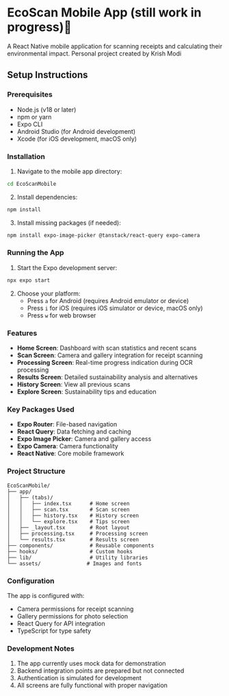 # EcoScan Mobile App (still work in progress)🌱

A React Native mobile application for scanning receipts and calculating their environmental impact. Personal project created by Krish Modi

## Setup Instructions

### Prerequisites
- Node.js (v18 or later)
- npm or yarn
- Expo CLI
- Android Studio (for Android development)
- Xcode (for iOS development, macOS only)

### Installation

1. Navigate to the mobile app directory:
```bash
cd EcoScanMobile
```

2. Install dependencies:
```bash
npm install
```

3. Install missing packages (if needed):
```bash
npm install expo-image-picker @tanstack/react-query expo-camera
```

### Running the App

1. Start the Expo development server:
```bash
npx expo start
```

2. Choose your platform:
   - Press `a` for Android (requires Android emulator or device)
   - Press `i` for iOS (requires iOS simulator or device, macOS only)
   - Press `w` for web browser

### Features

- **Home Screen**: Dashboard with scan statistics and recent scans
- **Scan Screen**: Camera and gallery integration for receipt scanning
- **Processing Screen**: Real-time progress indication during OCR processing
- **Results Screen**: Detailed sustainability analysis and alternatives
- **History Screen**: View all previous scans
- **Explore Screen**: Sustainability tips and education

### Key Packages Used

- **Expo Router**: File-based navigation
- **React Query**: Data fetching and caching
- **Expo Image Picker**: Camera and gallery access
- **Expo Camera**: Camera functionality
- **React Native**: Core mobile framework

### Project Structure

```
EcoScanMobile/
├── app/
│   ├── (tabs)/
│   │   ├── index.tsx      # Home screen
│   │   ├── scan.tsx       # Scan screen
│   │   ├── history.tsx    # History screen
│   │   └── explore.tsx    # Tips screen
│   ├── _layout.tsx        # Root layout
│   ├── processing.tsx     # Processing screen
│   └── results.tsx        # Results screen
├── components/            # Reusable components
├── hooks/                 # Custom hooks
├── lib/                   # Utility libraries
└── assets/               # Images and fonts
```

### Configuration

The app is configured with:
- Camera permissions for receipt scanning
- Gallery permissions for photo selection
- React Query for API integration
- TypeScript for type safety

### Development Notes

1. The app currently uses mock data for demonstration
2. Backend integration points are prepared but not connected
3. Authentication is simulated for development
4. All screens are fully functional with proper navigation
